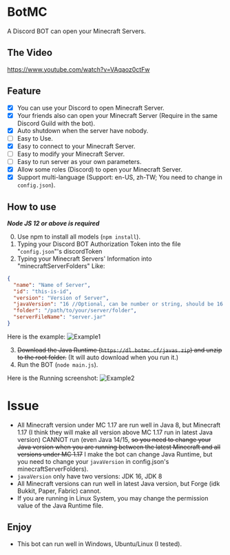 # BotMC

A Discord BOT can open your Minecraft Servers.

## The Video

<https://www.youtube.com/watch?v=VAqaoz0ctFw>

## Feature

 - [x] You can use your Discord to open Minecraft Server.
 - [x] Your friends also can open your Minecraft Server (Require in the same Discord Guild with the bot).
 - [x] Auto shutdown when the server have nobody.
 - [ ] Easy to Use.
 - [x] Easy to connect to your Minecraft Server.
 - [ ] Easy to modify your Minecraft Server.
 - [ ] Easy to run server as your own parameters.
 - [x] Allow some roles (Discord) to open your Minecraft Server.
 - [x] Support multi-language (Support: en-US, zh-TW; You need to change in `config.json`).

## How to use

***Node JS 12 or above is required***

0. Use npm to install all models (`npm install`).
1. Typing your Discord BOT Authorization Token into the file "`config.json`"'s discordToken
2. Typing your Minecraft Servers' Information into "minecraftServerFolders" Like: 
```json
{
  "name": "Name of Server",
  "id": "this-is-id",
  "version": "Version of Server",
  "javaVersion": "16 //Optional, can be number or string, should be 16 or 8",
  "folder": "/path/to/your/server/folder",
  "serverFileName": "server.jar"
}
```
Here is the example:
![Example1](https://cdn.discordapp.com/attachments/655638858784047105/857038433846296596/unknown.png)

3. ~~Download the Java Runtime (`https://dl.botmc.cf/javas.zip`) and unzip to the root folder.~~ (It will auto download when you run it.)
4. Run the BOT (`node main.js`).

Here is the Running screenshot:
![Example2](https://cdn.discordapp.com/attachments/655638858784047105/860378183601881088/unknown.png)

# Issue

 - All Minecraft version under MC 1.17 are run well in Java 8, but Minecraft 1.17 (I think they will make all version above MC 1.17 run in latest Java version) CANNOT run (even Java 14/15, ~~so you need to change your Java version when you are running between the latest Minecraft and all versions under MC 1.17~~ I make the bot can change Java Runtime, but you need to change your `javaVersion` in config.json's minecraftServerFolders).
 - `javaVersion` only have two versions: JDK 16, JDK 8
 - All Minecraft versions can run well in latest Java version, but Forge (idk Bukkit, Paper, Fabric) cannot.
 - If you are running in Linux System, you may change the permission value of the Java Runtime file.

## Enjoy

 - This bot can run well in Windows, Ubuntu/Linux (I tested).
